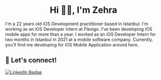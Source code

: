 <h1 align="center">Hi 👋🏽, I'm Zehra</h1>

<div>I'm a 22 years old iOS Development practitioner based in Istanbul. I'm working as an iOS Developer Intern at Flexigo. I’ve been developing iOS mobile apps for more than a year. I worked as an iOS Developer Intern for two months in Istanbul in 2021 at a mobile software company. Currently, you'll find me developing for iOS Mobile Application around here.</div>

<h2 align="left">🔗 Let's connect!</h2>
<p align="left">
  <a href="https://www.linkedin.com/in/zehrakaramann/">
    <img src="https://img.shields.io/badge/LinkedIn-blue?style=for-the-badge&logo=linkedin&logoColor=white" alt="LinkedIn Badge"/>
  </a>
</p>

<!--
**zehrakaraman/zehrakaraman** is a ✨ _special_ ✨ repository because its `README.md` (this file) appears on your GitHub profile.



Here are some ideas to get you started:

- 🔭 I’m currently working on ...
- 🌱 I’m currently learning ...
- 👯 I’m looking to collaborate on ...
- 🤔 I’m looking for help with ...
- 💬 Ask me about ...
- 📫 How to reach me: ...
- 😄 Pronouns: ...
- ⚡ Fun fact: ...
-->
